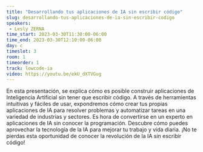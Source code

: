 ```yaml
---
title: "Desarrollando tus aplicaciones de IA sin escribir código"
slug: desarrollando-tus-aplicaciones-de-ia-sin-escribir-codigo
speakers:
 - Lesly ZERNA
time_start: 2023-03-30T11:30:00-06:00
time_end: 2023-03-30T12:10:00-06:00
day: c
timeslot: 3
room: 1
timeorder: 1
track: lowcode-ia
video: https://youtu.be/ekU_dXTVGug
---
```


En esta presentación, se explica cómo es posible construir aplicaciones de Inteligencia Artificial sin tener que escribir código. A través de herramientas intuitivas y fáciles de usar, expondremos cómo crear tus propias aplicaciones de IA para resolver problemas y automatizar tareas en una variedad de industrias y sectores. Es hora de convertirse en un experto en aplicaciones de IA sin conocer la programación. Descubre cómo puedes aprovechar la tecnología de la IA para mejorar tu trabajo y vida diaria. ¡No te pierdas esta oportunidad de conocer la revolución de la IA sin escribir código!